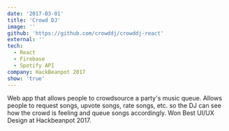 ```yaml
---
date: '2017-03-01'
title: 'Crowd DJ'
image: ''
github: 'https://github.com/crowddj/crowddj-react'
external: ''
tech:
  - React
  - Firebase
  - Spotify API
company: HackBeanpot 2017
show: 'true'
---
```


Web app that allows people to crowdsource a party's music queue. Allows people to request songs, upvote songs, rate songs, etc. so the DJ can see how the crowd is feeling and queue songs accordingly. Won Best UI/UX Design at Hackbeanpot 2017.

